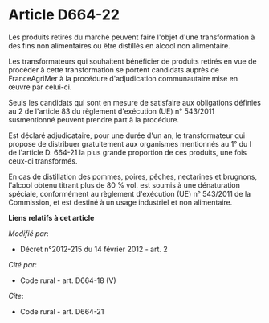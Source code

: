 # Article D664-22

Les produits retirés du marché peuvent faire l'objet d'une transformation à des fins non alimentaires ou être distillés en
alcool non alimentaire. 

Les transformateurs qui souhaitent bénéficier de produits retirés en vue de procéder à cette transformation se portent
candidats auprès de FranceAgriMer à la procédure d'adjudication communautaire mise en œuvre par celui-ci. 

Seuls les candidats qui sont en mesure de satisfaire aux obligations définies au 2 de l'article 83 du règlement d'exécution
(UE) n° 543/2011 susmentionné peuvent prendre part à la procédure. 

Est déclaré adjudicataire, pour une durée d'un an, le transformateur qui propose de distribuer gratuitement aux organismes
mentionnés au 1° du I de l'article D. 664-21 la plus grande proportion de ces produits, une fois ceux-ci transformés. 

En cas de distillation des pommes, poires, pêches, nectarines et brugnons, l'alcool obtenu titrant plus de 80 % vol. est
soumis à une dénaturation spéciale, conformément au règlement d'exécution (UE) n° 543/2011 de la Commission, et est destiné à
un usage industriel et non alimentaire.

**Liens relatifs à cet article**

_Modifié par_:

  - Décret n°2012-215 du 14 février 2012 - art. 2

_Cité par_:

  - Code rural - art. D664-18 (V)

_Cite_:

  - Code rural - art. D664-21
